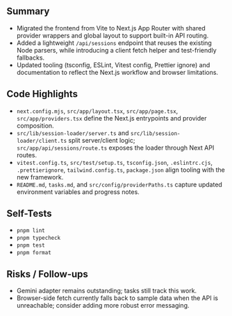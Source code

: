 ## Summary

- Migrated the frontend from Vite to Next.js App Router with shared provider wrappers and global layout to support built-in API routing.
- Added a lightweight `/api/sessions` endpoint that reuses the existing Node parsers, while introducing a client fetch helper and test-friendly fallbacks.
- Updated tooling (tsconfig, ESLint, Vitest config, Prettier ignore) and documentation to reflect the Next.js workflow and browser limitations.

## Code Highlights

- `next.config.mjs`, `src/app/layout.tsx`, `src/app/page.tsx`, `src/app/providers.tsx` define the Next.js entrypoints and provider composition.
- `src/lib/session-loader/server.ts` and `src/lib/session-loader/client.ts` split server/client logic; `src/app/api/sessions/route.ts` exposes the loader through Next API routes.
- `vitest.config.ts`, `src/test/setup.ts`, `tsconfig.json`, `.eslintrc.cjs`, `.prettierignore`, `tailwind.config.ts`, `package.json` align tooling with the new framework.
- `README.md`, `tasks.md`, and `src/config/providerPaths.ts` capture updated environment variables and progress notes.

## Self-Tests

- `pnpm lint`
- `pnpm typecheck`
- `pnpm test`
- `pnpm format`

## Risks / Follow-ups

- Gemini adapter remains outstanding; tasks still track this work.
- Browser-side fetch currently falls back to sample data when the API is unreachable; consider adding more robust error messaging.
